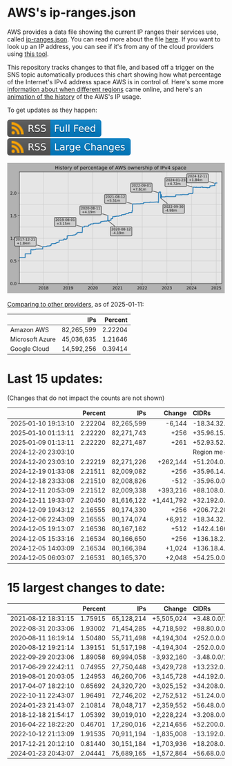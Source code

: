 # AWS's ip-ranges.json

AWS provides a data file showing the current IP ranges their
services use, called [ip-ranges.json](https://ip-ranges.amazonaws.com/ip-ranges.json).
You can read more about the file [here](https://docs.aws.amazon.com/general/latest/gr/aws-ip-ranges.html).
If you want to look up an IP address, you can see if it's from any of the cloud providers using [this tool](https://cloud-ips.s3-us-west-2.amazonaws.com/index.html).

This repository tracks changes to that file, and based off a trigger on the SNS 
topic automatically produces this chart showing how what percentage of the 
Internet's IPv4 address space AWS is in control of.  Here's some 
more [information about when different regions](announces.md) came 
online, and here's an [animation of the history](https://youtu.be/Su25yl7eol8) 
of the AWS's IP usage.

To get updates as they happen:

[![RSS Icon (Full Feed)](images/rss_badge.svg)](https://raw.githubusercontent.com/seligman/aws-ip-ranges/master/rss.xml)
[![RSS Icon (Large Changes)](images/rss_badge_partial.svg)](https://raw.githubusercontent.com/seligman/aws-ip-ranges/master/rss_big_changes.xml)

![History of AWS](history_count.svg)

[Comparing to other providers](https://github.com/seligman/cloud_sizes), as of 2025-01-11:

| | IPs | Percent |
| --- | ---: | ---: |
| Amazon AWS | 82,265,599 | 2.22204 |
| Microsoft Azure | 45,036,635 | 1.21646 |
| Google Cloud | 14,592,256 | 0.39414 |


# Last 15 updates:

(Changes that do not impact the counts are not shown)

| | Percent | IPs | Change | CIDRs |
| :--- | ---: | ---: | ---: | :--- |
| 2025&#8209;01&#8209;10&nbsp;19:13:10 | 2.22204 | 82,265,599 | -6,144 | -18.34.32.0/20,&nbsp;-18.34.240.0/22,&nbsp;-18.34.248.0/22 |
| 2025&#8209;01&#8209;10&nbsp;01:13:11 | 2.22220 | 82,271,743 | +256 | +35.96.15.0/24 |
| 2025&#8209;01&#8209;09&nbsp;01:13:11 | 2.22220 | 82,271,487 | +261 | +52.93.52.160/29,&nbsp;+52.93.53.0/29,&nbsp;+52.93.84.160/29,&nbsp;... |
| 2024&#8209;12&#8209;20&nbsp;23:03:10 | | | | Region me-west-1 |
| 2024&#8209;12&#8209;20&nbsp;23:03:10 | 2.22219 | 82,271,226 | +262,144 | +51.204.0.0/14 |
| 2024&#8209;12&#8209;19&nbsp;01:33:08 | 2.21511 | 82,009,082 | +256 | +35.96.14.0/24 |
| 2024&#8209;12&#8209;18&nbsp;23:33:08 | 2.21510 | 82,008,826 | -512 | -35.96.0.0/24,&nbsp;-35.96.10.0/24 |
| 2024&#8209;12&#8209;11&nbsp;20:53:09 | 2.21512 | 82,009,338 | +393,216 | +88.108.0.0/14,&nbsp;+13.150.0.0/15 |
| 2024&#8209;12&#8209;11&nbsp;19:33:07 | 2.20450 | 81,616,122 | +1,441,792 | +32.192.0.0/12,&nbsp;+51.200.0.0/14,&nbsp;+43.220.0.0/15 |
| 2024&#8209;12&#8209;09&nbsp;19:43:12 | 2.16555 | 80,174,330 | +256 | +206.72.209.0/24 |
| 2024&#8209;12&#8209;06&nbsp;22:43:09 | 2.16555 | 80,174,074 | +6,912 | +18.34.32.0/20,&nbsp;+18.34.240.0/22,&nbsp;+18.34.248.0/22,&nbsp;... |
| 2024&#8209;12&#8209;05&nbsp;19:13:07 | 2.16536 | 80,167,162 | +512 | +142.4.166.0/23 |
| 2024&#8209;12&#8209;05&nbsp;15:33:16 | 2.16534 | 80,166,650 | +256 | +136.18.2.0/24 |
| 2024&#8209;12&#8209;05&nbsp;14:03:09 | 2.16534 | 80,166,394 | +1,024 | +136.18.4.0/22 |
| 2024&#8209;12&#8209;05&nbsp;06:03:07 | 2.16531 | 80,165,370 | +2,048 | +54.25.0.0/21 |


# 15 largest changes to date:

| | Percent | IPs | Change | CIDRs |
| :--- | ---: | ---: | ---: | :--- |
| 2021&#8209;08&#8209;12&nbsp;18:31:15 | 1.75915 | 65,128,214 | +5,505,024 | +3.48.0.0/12,&nbsp;+35.96.0.0/12,&nbsp;+3.152.0.0/13,&nbsp;... |
| 2022&#8209;08&#8209;31&nbsp;20:33:06 | 1.93002 | 71,454,285 | +4,718,592 | +98.80.0.0/12,&nbsp;+184.32.0.0/12,&nbsp;+13.184.0.0/13,&nbsp;... |
| 2020&#8209;08&#8209;11&nbsp;16:19:14 | 1.50480 | 55,711,498 | +4,194,304 | +252.0.0.0/10 |
| 2020&#8209;08&#8209;12&nbsp;19:21:14 | 1.39151 | 51,517,198 | -4,194,304 | -252.0.0.0/10 |
| 2022&#8209;09&#8209;29&nbsp;20:23:06 | 1.89058 | 69,994,058 | -3,932,160 | -3.48.0.0/12,&nbsp;-35.96.0.0/12,&nbsp;-3.240.0.0/13,&nbsp;... |
| 2017&#8209;06&#8209;29&nbsp;22:42:11 | 0.74955 | 27,750,448 | +3,429,728 | +13.232.0.0/13,&nbsp;+34.240.0.0/13,&nbsp;+35.168.0.0/13,&nbsp;... |
| 2019&#8209;08&#8209;01&nbsp;20:03:05 | 1.24953 | 46,260,706 | +3,145,728 | +44.192.0.0/10,&nbsp;-3.192.0.0/12 |
| 2017&#8209;04&#8209;07&nbsp;18:22:10 | 0.65692 | 24,320,720 | +3,025,152 | +34.208.0.0/12,&nbsp;+34.224.0.0/12,&nbsp;+13.58.0.0/15,&nbsp;... |
| 2022&#8209;10&#8209;11&nbsp;22:43:07 | 1.96491 | 72,746,202 | +2,752,512 | +51.24.0.0/13,&nbsp;+57.104.0.0/13,&nbsp;+51.20.0.0/14,&nbsp;... |
| 2024&#8209;01&#8209;23&nbsp;21:43:07 | 2.10814 | 78,048,717 | +2,359,552 | +56.48.0.0/13,&nbsp;+16.28.0.0/14,&nbsp;+16.64.0.0/14,&nbsp;... |
| 2018&#8209;12&#8209;18&nbsp;21:54:17 | 1.05392 | 39,019,010 | +2,228,224 | +3.208.0.0/12,&nbsp;+3.224.0.0/12,&nbsp;+13.48.0.0/15 |
| 2016&#8209;04&#8209;22&nbsp;18:22:20 | 0.46701 | 17,290,016 | +2,214,656 | +52.200.0.0/13,&nbsp;+52.208.0.0/13,&nbsp;+52.36.0.0/14,&nbsp;... |
| 2022&#8209;10&#8209;12&nbsp;21:13:09 | 1.91535 | 70,911,194 | -1,835,008 | -13.192.0.0/13,&nbsp;-16.28.0.0/14,&nbsp;-40.172.0.0/14,&nbsp;... |
| 2017&#8209;12&#8209;21&nbsp;20:12:10 | 0.81440 | 30,151,184 | +1,703,936 | +18.208.0.0/13,&nbsp;+18.204.0.0/14,&nbsp;+18.224.0.0/14,&nbsp;... |
| 2024&#8209;01&#8209;23&nbsp;20:43:07 | 2.04441 | 75,689,165 | +1,572,864 | +56.68.0.0/14,&nbsp;+56.128.0.0/14,&nbsp;+56.136.0.0/14,&nbsp;... |
